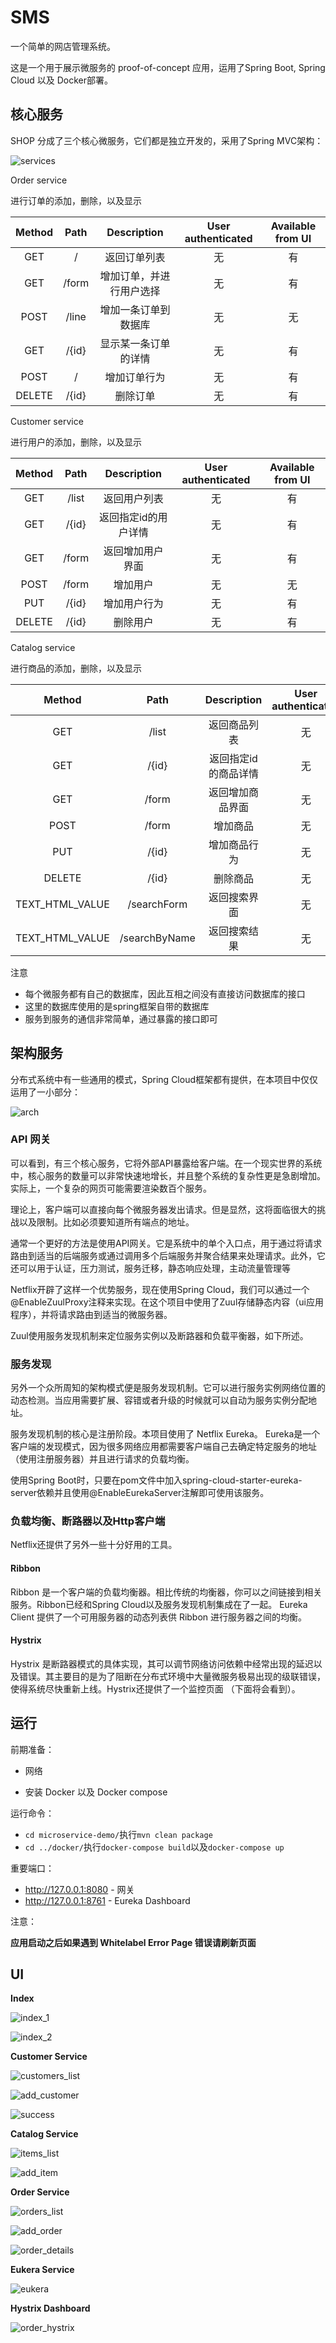 SMS
==============

一个简单的网店管理系统。

这是一个用于展示微服务的 proof-of-concept 应用，运用了Spring Boot, Spring Cloud 以及 Docker部署。



## 核心服务

SHOP 分成了三个核心微服务，它们都是独立开发的，采用了Spring MVC架构：

![services](http://o7ie0tcjk.bkt.clouddn.com/microservice/lec-proj/services.png)



Order service

进行订单的添加，删除，以及显示

| Method | Path  | Description  | User authenticated | Available from UI |
| :----: | :---: | :----------: | :----------------: | :---------------: |
|  GET   |   /   |    返回订单列表    |         无          |         有         |
|  GET   | /form | 增加订单，并进行用户选择 |         无          |         有         |
|  POST  | /line |  增加一条订单到数据库  |         无          |         无         |
|  GET   | /{id} |  显示某一条订单的详情  |         无          |         有         |
|  POST  |   /   |    增加订单行为    |         无          |         有         |
| DELETE | /{id} |     删除订单     |         无          |         有         |



Customer service

进行用户的添加，删除，以及显示

| Method | Path  | Description | User authenticated | Available from UI |
| :----: | :---: | :---------: | :----------------: | :---------------: |
|  GET   | /list |   返回用户列表    |         无          |         有         |
|  GET   | /{id} | 返回指定id的用户详情 |         无          |         有         |
|  GET   | /form |  返回增加用户界面   |         无          |         有         |
|  POST  | /form |    增加用户     |         无          |         无         |
|  PUT   | /{id} |   增加用户行为    |         无          |         有         |
| DELETE | /{id} |    删除用户     |         无          |         有         |



Catalog service

进行商品的添加，删除，以及显示

|     Method      |     Path      | Description | User authenticated | Available from UI |
| :-------------: | :-----------: | :---------: | :----------------: | :---------------: |
|       GET       |     /list     |   返回商品列表    |         无          |         有         |
|       GET       |     /{id}     | 返回指定id的商品详情 |         无          |         有         |
|       GET       |     /form     |  返回增加商品界面   |         无          |         有         |
|      POST       |     /form     |    增加商品     |         无          |         无         |
|       PUT       |     /{id}     |   增加商品行为    |         无          |         有         |
|     DELETE      |     /{id}     |    删除商品     |         无          |         有         |
| TEXT_HTML_VALUE |  /searchForm  |   返回搜索界面    |         无          |         有         |
| TEXT_HTML_VALUE | /searchByName |   返回搜索结果    |         无          |         有         |



注意

- 每个微服务都有自己的数据库，因此互相之间没有直接访问数据库的接口
- 这里的数据库使用的是spring框架自带的数据库
- 服务到服务的通信非常简单，通过暴露的接口即可



## 架构服务

分布式系统中有一些通用的模式，Spring Cloud框架都有提供，在本项目中仅仅运用了一小部分：

![arch](http://o7ie0tcjk.bkt.clouddn.com/microservice/lec-proj/arch.png)



### API 网关

可以看到，有三个核心服务，它将外部API暴露给客户端。在一个现实世界的系统中，核心服务的数量可以非常快速地增长，并且整个系统的复杂性更是急剧增加。实际上，一个复杂的网页可能需要渲染数百个服务。

理论上，客户端可以直接向每个微服务器发出请求。但是显然，这将面临很大的挑战以及限制。比如必须要知道所有端点的地址。

通常一个更好的方法是使用API网关。它是系统中的单个入口点，用于通过将请求路由到适当的后端服务或通过调用多个后端服务并聚合结果来处理请求。此外，它还可以用于认证，压力测试，服务迁移，静态响应处理，主动流量管理等

Netflix开辟了这样一个优势服务，现在使用Spring Cloud，我们可以通过一个@EnableZuulProxy注释来实现。在这个项目中使用了Zuul存储静态内容（ui应用程序），并将请求路由到适当的微服务器。

Zuul使用服务发现机制来定位服务实例以及断路器和负载平衡器，如下所述。



### 服务发现

另外一个众所周知的架构模式便是服务发现机制。它可以进行服务实例网络位置的动态检测。当应用需要扩展、容错或者升级的时候就可以自动为服务实例分配地址。

服务发现机制的核心是注册阶段。本项目使用了 Netflix Eureka。 Eureka是一个客户端的发现模式，因为很多网络应用都需要客户端自己去确定特定服务的地址（使用注册服务器）并且进行请求的负载均衡。

使用Spring Boot时，只要在pom文件中加入spring-cloud-starter-eureka-server依赖并且使用@EnableEurekaServer注解即可使用该服务。



### 负载均衡、断路器以及Http客户端

Netflix还提供了另外一些十分好用的工具。

#### Ribbon

Ribbon 是一个客户端的负载均衡器。相比传统的均衡器，你可以之间链接到相关服务。Ribbon已经和Spring Cloud以及服务发现机制集成在了一起。 Eureka Client 提供了一个可用服务器的动态列表供 Ribbon 进行服务器之间的均衡。

#### Hystrix

Hystrix 是断路器模式的具体实现，其可以调节网络访问依赖中经常出现的延迟以及错误。其主要目的是为了阻断在分布式环境中大量微服务极易出现的级联错误，使得系统尽快重新上线。Hystrix还提供了一个监控页面 （下面将会看到）。



## 运行

前期准备：

- 网络


- 安装 Docker 以及 Docker compose

运行命令：

- `cd microservice-demo/`执行`mvn clean package`
- `cd ../docker/`执行`docker-compose build`以及`docker-compose up`

重要端口：

- http://127.0.0.1:8080 - 网关
- http://127.0.0.1:8761 - Eureka Dashboard

注意：

**应用启动之后如果遇到 Whitelabel Error Page 错误请刷新页面**



## UI

**Index**



![index_1](https://github.com/ewanlee/sms/blob/master/sms/img/index_1.png)

![index_2](http://o7ie0tcjk.bkt.clouddn.com/microservice/lec-proj/ui/index_2.png)



**Customer Service**

![customers_list](http://o7ie0tcjk.bkt.clouddn.com/microservice/lec-proj/ui/customers_list.png)

![add_customer](http://o7ie0tcjk.bkt.clouddn.com/microservice/lec-proj/ui/add_customer.png)

![success](http://o7ie0tcjk.bkt.clouddn.com/microservice/lec-proj/ui/successful.png)



**Catalog Service**

![items_list](http://o7ie0tcjk.bkt.clouddn.com/microservice/lec-proj/ui/items_list.png)

![add_item](http://o7ie0tcjk.bkt.clouddn.com/microservice/lec-proj/ui/add_item.png)



**Order Service**

![orders_list](http://o7ie0tcjk.bkt.clouddn.com/microservice/lec-proj/ui/orders_list.png)

![add_order](http://o7ie0tcjk.bkt.clouddn.com/microservice/lec-proj/ui/add_order.png)

![order_details](http://o7ie0tcjk.bkt.clouddn.com/microservice/lec-proj/ui/order_details.png)



**Eukera Service**

![eukera](http://o7ie0tcjk.bkt.clouddn.com/microservice/lec-proj/ui/eukera.png)



**Hystrix Dashboard**

![order_hystrix](http://o7ie0tcjk.bkt.clouddn.com/microservice/lec-proj/ui/order_hystrix.png)

